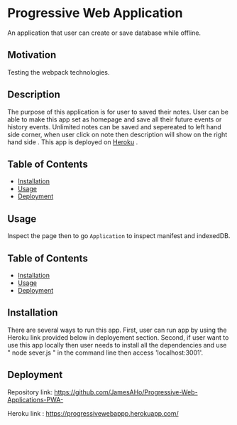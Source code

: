 # Progressive Web Application


An application that user can create or save database while offline.

## Motivation

Testing the webpack technologies.

## Description

The purpose of this application is for user to saved their notes. User can be able to make this app set as homepage and save all their future events or history events. Unlimited notes can be saved and sepereated to left hand side corner, when user click on note then description will show on the right hand side . This app is deployed on [Heroku](https://note-taker-basic.herokuapp.com/) .

## Table of Contents

* [Installation](#installation)
* [Usage](#usage)
* [Deployment](#deployment)
 

## Usage 
Inspect the page then to go `Application` to inspect manifest and indexedDB.

## Table of Contents

* [Installation](#installation)
* [Usage](#usage)
* [Deployment](#deployment)


## Installation
 There are several ways to run this app. First, user can run app by using the Heroku link provided below in deployement section. Second, if user want to use this app locally then user needs to install all the dependencies and use " node sever.js " in the command line then access 
 'localhost:3001'. 
 


## Deployment

Repository link: https://github.com/JamesAHo/Progressive-Web-Applications-PWA-

Heroku link : https://progressivewebappp.herokuapp.com/